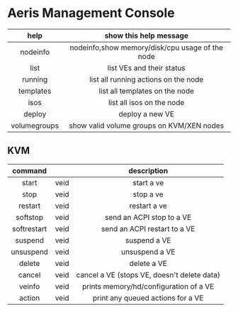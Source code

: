 # Aeris Management Console

|     help     |              show this help message             |
|:------------:|:-----------------------------------------------:|
|   nodeinfo   | nodeinfo,show memory/disk/cpu usage of the node |
|     list     | list VEs and their status                       |
|    running   | list all running actions on the node            |
|   templates  | list all templates on the node                  |
|     isos     | list all isos on the node                       |
|    deploy    | deploy a new VE                                 |
| volumegroups | show valid volume groups on KVM/XEN nodes       |


## KVM


|   command   |      |                 description                 |
|:-----------:|------|:-------------------------------------------:|
|    start    | veid | start a ve                                  |
|     stop    | veid | stop a ve                                   |
|   restart   | veid | restart a ve                                |
|   softstop  | veid | send an ACPI stop to a VE                   |
| softrestart | veid | send an ACPI restart to a VE                |
|   suspend   | veid | suspend a VE                                |
|  unsuspend  | veid | unsuspend a VE                              |
|    delete   | veid | delete a VE                                 |
|    cancel   | veid | cancel a VE (stops VE, doesn't delete data) |
|    veinfo   | veid | prints memory/hd/configuration of a VE      |
| action      | veid | print any queued actions for a VE           |
